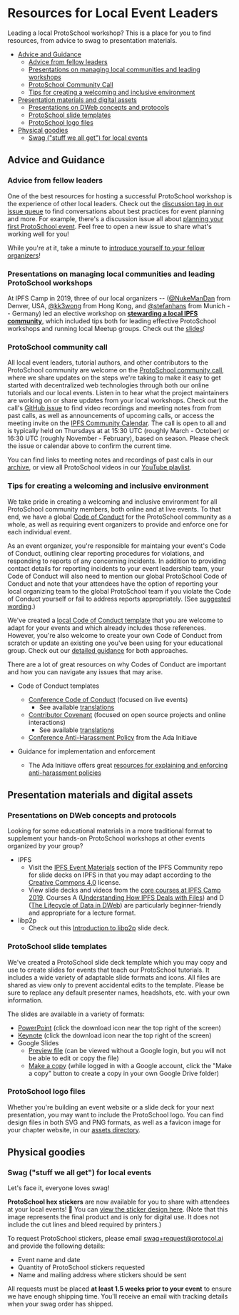 # Resources for Local Event Leaders

Leading a local ProtoSchool workshop? This is a place for you to find resources, from advice to swag to presentation materials.
- [Advice and Guidance](#advice-and-guidance)
   - [Advice from fellow leaders](#advice-from-fellow-leaders)
   - [Presentations on managing local communities and leading workshops](#presentations-on-managing-local-communities-and-leading-protoschool-workshops)
   - [ProtoSchool Community Call](#protoschool-community-call)
   - [Tips for creating a welcoming and inclusive environment](#tips-for-creating-a-welcoming-and-inclusive-environment)
- [Presentation materials and digital assets](#presentation-materials-and-digital-assets)
   - [Presentations on DWeb concepts and protocols](#presentations-on-dweb-concepts-and-protocols)
   - [ProtoSchool slide templates](#protoschool-slide-templates)
   - [ProtoSchool logo files](#protoschool-logo-files)
- [Physical goodies](#physical-goodies)
   - [Swag ("stuff we all get") for local events](#swag-stuff-we-all-get-for-local-events)

## Advice and Guidance

### Advice from fellow leaders

One of the best resources for hosting a successful ProtoSchool workshop is the experience of other local leaders. Check out the [discussion tag in our issue queue](https://github.com/ProtoSchool/organizing/issues?q=is%3Aissue+is%3Aopen+label%3Adiscussion) to find conversations about best practices for event planning and more.  For example, there's a discussion issue all about [planning your first ProtoSchool event](https://github.com/ProtoSchool/organizing/issues/33). Feel free to open a new issue to share what's working well for you!

While you're at it, take a minute to [introduce yourself to your fellow organizers](https://github.com/ProtoSchool/organizing/issues/26)!

### Presentations on managing local communities and leading ProtoSchool workshops

At IPFS Camp in 2019, three of our local organizers -- ([@NukeManDan](https://github.com/NukeManDan) from Denver, USA, [@kk3wong](https://github.com/kk3wong) from Hong Kong, and [@stefanhans](https://github.com/stefanhans) from Munich --  Germany) led an elective workshop on [**stewarding a local IPFS community**](https://github.com/ipfs/camp/blob/master/CORE_AND_ELECTIVE_COURSES/ELECTIVE_COURSE_F/README.md), which included tips both for leading effective ProtoSchool workshops and running local Meetup groups.  Check out the [slides](https://docs.google.com/presentation/d/1OLmSfOMjffl7z2ODxHaBcQBmyVEGdt8O7h3bxYv_VVI/edit#slide=id.g4c43915634_2_51)! 

### ProtoSchool community call

All local event leaders, tutorial authors, and other contributors to the ProtoSchool community are welcome on the  [ProtoSchool community call](https://github.com/ProtoSchool/organizing/issues/47), where we share updates on the steps we're taking to make it easy to get started with decentralized web technologies through both our online tutorials and our local events. Listen in to hear what the project maintainers are working on or share updates from your local workshops. Check out the call's [GitHub issue](https://github.com/ProtoSchool/organizing/issues/47) to find video recordings and meeting notes from from past calls, as well as announcements of upcoming calls, or access the meeting invite on the [IPFS Community Calendar](https://calendar.google.com/calendar/embed?src=ipfs.io_eal36ugu5e75s207gfjcu0ae84@group.calendar.google.com&ctz=UTC). The call is open to all and is typically held on Thursdays at at 15:30 UTC (roughly March - October) or 16:30 UTC (roughly November - February), based on season. Please check the issue or calendar above to confirm the current time.

You can find links to meeting notes and recordings of past calls in our [archive](https://github.com/ProtoSchool/roadmap/blob/master/meeting-notes/meeting-notes-and-recordings.md), or view all ProtoSchool videos in our [YouTube playlist](https://www.youtube.com/playlist?list=PLuhRWgmPaHtSOTRjgIj2s9wrkItxzA36P).

### Tips for creating a welcoming and inclusive environment

We take pride in creating a welcoming and inclusive environment for all ProtoSchool community members, both online and at live events. To that end, we have a global [Code of Conduct](https://github.com/protoschool/organizing/blob/master/CODE_OF_CONDUCT.md) for the ProtoSchool community as a whole, as well as requiring event organizers to provide and enforce one for each individual event.

As an event organizer, you're responsible for maintaing your event's Code of Conduct, outlining clear reporting procedures for violations, and responding to reports of any concerning incidents. In addition to providing contact details for reporting incidents to your event leadership team, your Code of Conduct will also need to mention our global ProtoSchool Code of Conduct and note that your attendees have the option of reporting your local organizing team to the global ProtoSchool team if you violate the Code of Conduct yourself or fail to address reports appropriately. (See [suggested wording](https://github.com/ProtoSchool/organizing/tree/master/assets/code-of-conduct#referencing-protoschools-global-code-of-conduct-mandatory).)

We've created a [local Code of Conduct template](https://github.com/ProtoSchool/organizing/tree/master/assets/code-of-conduct#using-our-local-code-of-conduct-template-optional) that you are welcome to adapt for your events and which already includes those references. However, you're also welcome to create your own Code of Conduct from scratch or update an existing one you've been using for your educational group. Check out our [detailed guidance](https://github.com/ProtoSchool/organizing/tree/master/assets/code-of-conduct) for both approaches.

There are a lot of great resources on why Codes of Conduct are important and how you can navigate any issues that may arise.

- Code of Conduct templates
  - [Conference Code of Conduct](http://confcodeofconduct.com/) (focused on live events)
    - See available [translations](https://github.com/confcodeofconduct/confcodeofconduct.com)
  - [Contributor Covenant](https://www.contributor-covenant.org/version/1/4/code-of-conduct) (focused on open source projects and online interactions)
    - See available [translations](https://www.contributor-covenant.org/translations)
  - [Conference Anti-Harassment Policy](http://geekfeminism.wikia.com/wiki/Conference_anti-harassment/Policy) from the Ada Initiave

- Guidance for implementation and enforcement
  - The Ada Initiave offers great [resources for explaining and enforcing anti-harassment policies](http://geekfeminism.wikia.com/wiki/Conference_anti-harassment/Policy_resources)


## Presentation materials and digital assets

### Presentations on DWeb concepts and protocols

Looking for some educational materials in a more traditional format to supplement your hands-on ProtoSchool workshops at other events organized by your group?

- IPFS
  - Visit the [IPFS Event Materials](https://github.com/ipfs/community#ipfs-event-materials) section of the IPFS Community repo for slide decks on IPFS in that you may adapt according to the [Creative Commons 4.0](https://creativecommons.org/licenses/by-sa/4.0/) license.
  - View slide decks and videos from the [core courses at IPFS Camp 2019](https://github.com/ipfs/camp#-core--elective-courses--youtube-playlist). Courses A ([Understanding How IPFS Deals with Files](https://youtu.be/Z5zNPwMDYGg)) and D ([The Lifecycle of Data in DWeb](https://youtu.be/fLUq0RkiTBA)) are particularly beginner-friendly and appropriate for a lecture format. 
- libp2p
   - Check out this [Introduction to libp2p](https://github.com/raulk/talks/blob/master/libp2p%20-%20Crosslink%2719%20-%20Introduction%20to%20libp2p%20(Taipei%2C%202019-10-20).pdf) slide deck.

### ProtoSchool slide templates
We've created a ProtoSchool slide deck template which you may copy and use to create slides for events that teach our ProtoSchool tutorials. It includes a wide variety of adaptable slide formats and icons. All files are shared as view only to prevent accidental edits to the template. Please be sure to replace any default presenter names, headshots, etc. with your own information. 

The slides are available in a variety of formats: 
- [PowerPoint](https://drive.google.com/a/protocol.ai/file/d/1i7fE3UXDVU_tSkw2iPPtDa5c1gXiuQFz/view?usp=sharing) (click the download icon near the top right of the screen)
- [Keynote](https://drive.google.com/file/d/1E74m5DcIRYMH0wcFF_wLn7CPtpDNqqFt/view?usp=sharing) (click the download icon near the top right of the screen)
- Google Slides 
     - [Preview file](https://docs.google.com/presentation/d/1-bbbpUdElae6T4eTZvB20pj75bCPVgzfRV7wsDaXh9g/edit?usp=sharing) (can be viewed without a Google login, but you will not be able to edit or copy the file)
     - [Make a copy](https://docs.google.com/presentation/d/1-bbbpUdElae6T4eTZvB20pj75bCPVgzfRV7wsDaXh9g/copy) (while logged in with a Google account, click the "Make a copy" button to create a copy in your own Google Drive folder)
     
### ProtoSchool logo files

Whether you're building an event website or a slide deck for your next presentation, you may want to include the ProtoSchool logo. You can find design files in both SVG and PNG formats, as well as a favicon image for your chapter website, in our [assets directory](/assets).

## Physical goodies

### Swag ("stuff we all get") for local events

Let's face it, everyone loves swag!

**ProtoSchool hex stickers** are now available for you to share with attendees at your local events! 🎉 You can [view the sticker design here](/assets/swag/protoschool_sticker_digital_use_only.png). (Note that this image represents the final product and is only for digital use. It does not include the cut lines and bleed required by printers.)

To request ProtoSchool stickers, please email [swag+request@protocol.ai](mailto:swag+request@protocol.ai) and provide the following details:

- Event name and date
- Quantity of ProtoSchool stickers requested
- Name and mailing address where stickers should be sent

All requests must be placed **at least 1.5 weeks prior to your event** to ensure we have enough shipping time. You'll receive an email with tracking details when your swag order has shipped. 
